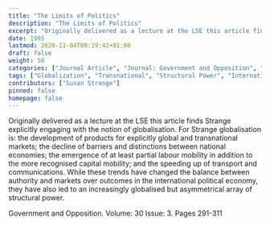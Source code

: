 ```yaml
---
title: "The Limits of Politics"
description: "The Limits of Politics"
excerpt: "Originally delivered as a lecture at the LSE this article finds Strange explicitly engaging with the notion of globalisation. For Strange globalisation is: the development of products for explicitly global and transnational markets; the decline of barriers and distinctions between national economies; the emergence of at least partial labour mobility in addition to the more recognised capital mobility; and the speeding up of transport and communications. While these trends have changed the balance between authority and markets over outcomes in the international political economy, they have also led to an increasingly globalised but asymmetrical array of structural power."
date: 1995
lastmod: 2020-11-04T09:19:42+01:00
draft: false
weight: 50
categories: ["Journal Article", "Journal: Government and Opposition", "Publisher: Weidonfeld and Nicolson"]
tags: ["Globalization", "Transnational", "Structural Power", "International Political Economy"]
contributors: ["Susan Strange"]
pinned: false
homepage: false
---
```


Originally delivered as a lecture at the LSE this article finds Strange explicitly engaging with the notion of globalisation. For Strange globalisation is: the development of products for explicitly global and transnational markets; the decline of barriers and distinctions between national economies; the emergence of at least partial labour mobility in addition to the more recognised capital mobility; and the speeding up of transport and communications. While these trends have changed the balance between authority and markets over outcomes in the international political economy, they have also led to an increasingly globalised but asymmetrical array of structural power.

Government and Opposition. Volume: 30 Issue: 3. Pages 291-311
